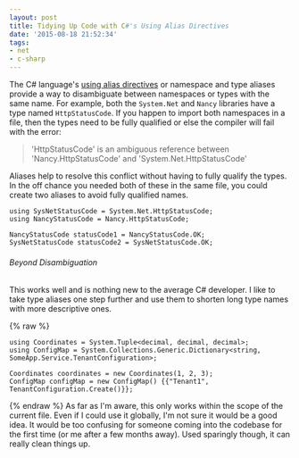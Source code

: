 ```yaml
---
layout: post
title: Tidying Up Code with C#'s Using Alias Directives
date: '2015-08-18 21:52:34'
tags:
- net
- c-sharp
---
```


The C# language's [using alias directives](https://msdn.microsoft.com/en-us/library/aa664765%28v=vs.71%29.aspx) or namespace and type aliases provide a way to disambiguate between namespaces or types with the same name. For example, both the `System.Net` and `Nancy` libraries have a type named `HttpStatusCode`. If you happen to import both namespaces in a file, then the types need to be fully qualified or else the compiler will fail with the error:

>'HttpStatusCode' is an ambiguous reference between 'Nancy.HttpStatusCode' and 'System.Net.HttpStatusCode'

Aliases help to resolve this conflict without having to fully qualify the types. In the off chance you needed both of these in the same file, you could create two aliases to avoid fully qualified names.

```
using SysNetStatusCode = System.Net.HttpStatusCode;
using NancyStatusCode = Nancy.HttpStatusCode;

NancyStatusCode statusCode1 = NancyStatusCode.OK;
SysNetStatusCode statusCode2 = SysNetStatusCode.OK;
```
###### Beyond Disambiguation
This works well and is nothing new to the average C# developer. I like to take type aliases one step further and use them to shorten long type names with more descriptive ones.

{% raw %}
```
using Coordinates = System.Tuple<decimal, decimal, decimal>;
using ConfigMap = System.Collections.Generic.Dictionary<string, SomeApp.Service.TenantConfiguration>;

Coordinates coordinates = new Coordinates(1, 2, 3);
ConfigMap configMap = new ConfigMap() {{"Tenant1", TenantConfiguration.Create()}};
```
{% endraw %}
As far as I'm aware, this only works within the scope of the current file. Even if I could use it globally, I'm not sure it would be a good idea. It would be too confusing for someone coming into the codebase for the first time (or me after a few months away). Used sparingly though, it can really clean things up.